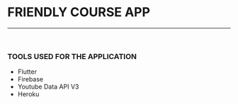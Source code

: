 <!DOCTYPE html>
<html lang="en">
<head>
    <meta charset="UTF-8">
    <meta name="viewport" content="width=device-width, initial-scale=1.0">
     
  
</head>
<body>
    <div class="main">
      <h1>FRIENDLY COURSE APP</h1>
        <hr>
        <br>
        <h3>TOOLS USED FOR THE APPLICATION</h3>
        <ul>
            <li>Flutter</li>
            <li>Firebase</li>
            <li>Youtube Data API V3</li>
            <li>Heroku</li>
        </ul>
        </div>
</body>
</html>
